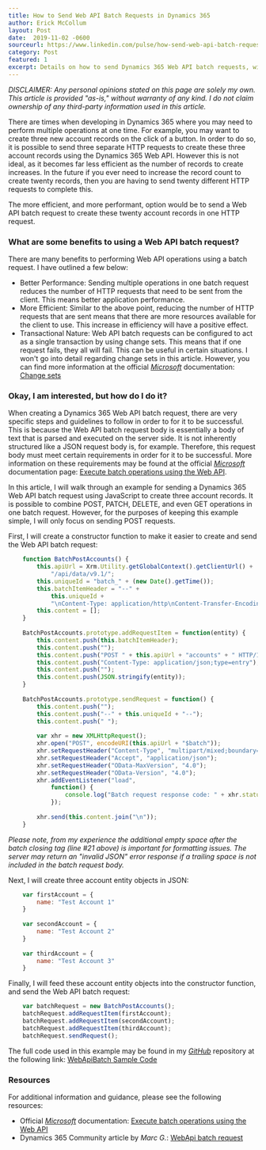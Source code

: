 ```yaml
---
title: How to Send Web API Batch Requests in Dynamics 365
author: Erick McCollum
layout: Post
date:  2019-11-02 -0600
sourceurl: https://www.linkedin.com/pulse/how-send-web-api-batch-requests-dynamics-365-mccollum/
category: Post
featured: 1
excerpt: Details on how to send Dynamics 365 Web API batch requests, with examples and sample code.
---
```


*DISCLAIMER: Any personal opinions stated on this page are solely my own. This article is provided "as-is," without warranty of any kind. I do not claim ownership of any third-party information used in this article.*

There are times when developing in Dynamics 365 where you may need to perform multiple operations at one time. For example, you may want to create three new account records on the click of a button. In order to do so, it is possible to send three separate HTTP requests to create these three account records using the Dynamics 365 Web API. However this is not ideal, as it becomes far less efficient as the number of records to create increases. In the future if you ever need to increase the record count to create twenty records, then you are having to send twenty different HTTP requests to complete this. 

The more efficient, and more performant, option would be to send a Web API batch request to create these twenty account records in one HTTP request.

### What are some benefits to using a Web API batch request?

There are many benefits to performing Web API operations using a batch request. I have outlined a few below:
- Better Performance: Sending multiple operations in one batch request reduces the number of HTTP requests that need to be sent from the client. This means better application performance. 
- More Efficient: Similar to the above point, reducing the number of HTTP requests that are sent means that there are more resources available for the client to use. This increase in efficiency will have a positive effect.
- Transactional Nature: Web API batch requests can be configured to act as a single transaction by using change sets. This means that if one request fails, they all will fail. This can be useful in certain situations. I won't go into detail regarding change sets in this article. However, you can find more information at the official *[Microsoft](https://microsoft.com/us/en/)* documentation: [Change sets](https://docs.microsoft.com/en-us/powerapps/developer/common-data-service/webapi/execute-batch-operations-using-web-api#change-sets)

### Okay, I am interested, but how do I do it?

When creating a Dynamics 365 Web API batch request, there are very specific steps and guidelines to follow in order to for it to be successful. This is because the Web API batch request body is essentially a body of text that is parsed and executed on the server side. It is not inherently structured like a JSON request body is, for example. Therefore, this request body must meet certain requirements in order for it to be successful. More information on these requirements may be found at the official *[Microsoft](https://microsoft.com/us/en/)* documentation page: [Execute batch operations using the Web API](https://docs.microsoft.com/en-us/powerapps/developer/common-data-service/webapi/execute-batch-operations-using-web-api).

In this article, I will walk through an example for sending a Dynamics 365 Web API batch request using JavaScript to create three account records. It is possible to combine POST, PATCH, DELETE, and even GET operations in one batch request. However, for the purposes of keeping this example simple, I will only focus on sending POST requests.

First, I will create a constructor function to make it easier to create and send the Web API batch request:

```javascript
    function BatchPostAccounts() { 
        this.apiUrl = Xrm.Utility.getGlobalContext().getClientUrl() + 
            "/api/data/v9.1/"; 
        this.uniqueId = "batch_" + (new Date().getTime()); 
        this.batchItemHeader = "--" +  
            this.uniqueId +  
            "\nContent-Type: application/http\nContent-Transfer-Encoding:binary"; 
        this.content = []; 
    } 
     
    BatchPostAccounts.prototype.addRequestItem = function(entity) { 
        this.content.push(this.batchItemHeader); 
        this.content.push(""); 
        this.content.push("POST " + this.apiUrl + "accounts" + " HTTP/1.1"); 
        this.content.push("Content-Type: application/json;type=entry"); 
        this.content.push(""); 
        this.content.push(JSON.stringify(entity)); 
    } 
     
    BatchPostAccounts.prototype.sendRequest = function() { 
        this.content.push(""); 
        this.content.push("--" + this.uniqueId + "--"); 
        this.content.push(" "); 
     
        var xhr = new XMLHttpRequest(); 
        xhr.open("POST", encodeURI(this.apiUrl + "$batch")); 
        xhr.setRequestHeader("Content-Type", "multipart/mixed;boundary=" + this.uniqueId); 
        xhr.setRequestHeader("Accept", "application/json"); 
        xhr.setRequestHeader("OData-MaxVersion", "4.0"); 
        xhr.setRequestHeader("OData-Version", "4.0"); 
        xhr.addEventListener("load",  
            function() {  
                console.log("Batch request response code: " + xhr.status);  
            }); 
     
        xhr.send(this.content.join("\n")); 
    }
```

*Please note, from my experience the additional empty space after the batch closing tag (line #21 above) is important for formatting issues. The server may return an "invalid JSON" error response if a trailing space is not included in the batch request body.*

Next, I will create three account entity objects in JSON:

```javascript
    var firstAccount = { 
        name: "Test Account 1" 
    } 
     
    var secondAccount = { 
        name: "Test Account 2" 
    } 
     
    var thirdAccount = { 
        name: "Test Account 3" 
    }
```

Finally, I will feed these account entity objects into the constructor function, and send the Web API batch request:

```javascript
    var batchRequest = new BatchPostAccounts(); 
    batchRequest.addRequestItem(firstAccount); 
    batchRequest.addRequestItem(secondAccount); 
    batchRequest.addRequestItem(thirdAccount); 
    batchRequest.sendRequest(); 
```

The full code used in this example may be found in my *[GitHub](https://github.com/)* repository at the following link: [WebApiBatch Sample Code](https://github.com/frederickm13/D365_Samples/tree/master/WebApiBatch)

### Resources
For additional information and guidance, please see the following resources:
- Official *[Microsoft](https://microsoft.com/us/en/)* documentation: [Execute batch operations using the Web API](https://docs.microsoft.com/en-us/powerapps/developer/common-data-service/webapi/execute-batch-operations-using-web-api)
- Dynamics 365 Community article by *Marc G.*: [WebApi batch request](https://community.dynamics.com/365/b/dynamics365blognl/posts/webapi-batch-request)